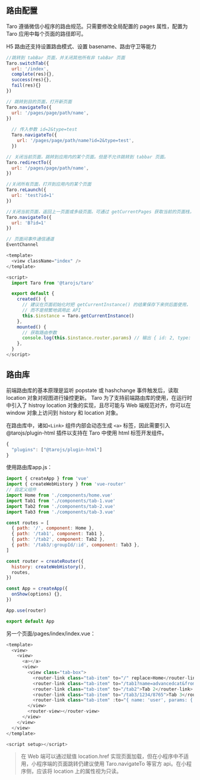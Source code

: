 ## 路由配置
Taro 遵循微信小程序的路由规范。只需要修改全局配置的 pages 属性，配置为 Taro 应用中每个页面的路径即可。

H5 路由还支持设置路由模式、设置 basename、路由守卫等能力
```js
//跳转到 tabBar 页面，并关闭其他所有非 tabBar 页面
Taro.switchTab({
  url: '/index',
  complete(res){},
  success(res){},
  fail(res){}
})

// 跳转到目的页面，打开新页面
Taro.navigateTo({
  url: '/pages/page/path/name',
})
  
  // 传入参数 id=2&type=test
  Taro.navigateTo({
    url: '/pages/page/path/name?id=2&type=test',
  })

// 关闭当前页面，跳转到应用内的某个页面。但是不允许跳转到 tabbar 页面。
Taro.redirectTo({
  url: '/pages/page/path/name',
})

//关闭所有页面，打开到应用内的某个页面
Taro.reLaunch({
  url: 'test?id=1'
})

//关闭当前页面，返回上一页面或多级页面。可通过 getCurrentPages 获取当前的页面栈，决定需要返回几层。
Taro.navigateTo({
  url: 'B?id=1'
})

// 页面间事件通信通道
EventChannel

<template>
  <view className="index" />
</template>

<script>
  import Taro from '@tarojs/taro'

  export default {
    created() {
      // 建议在页面初始化时把 getCurrentInstance() 的结果保存下来供后面使用，
      // 而不是频繁地调用此 API
      this.$instance = Taro.getCurrentInstance()
    },
    mounted() {
      // 获取路由参数
      console.log(this.$instance.router.params) // 输出 { id: 2, type: 'test' }
    },
  }
</script>
```
## 路由库
前端路由库的基本原理是监听 popstate 或 hashchange 事件触发后，读取 location 对象对视图进行操控更新。 Taro 为了支持前端路由库的使用，在运行时中引入了 histroy location 对象的实现，且尽可能与 Web 端规范对齐，你可以在 window 对象上访问到 history 和 location 对象。

在路由库中，诸如`<Link>` 组件内部会动态生成 `<a>` 标签，因此需要引入 @tarojs/plugin-html 插件以支持在 Taro 中使用 html 标签开发组件。
```js
{
  "plugins": ["@tarojs/plugin-html"]
}
```
使用路由库app.js：
```js
import { createApp } from 'vue'
import { createWebHistory } from 'vue-router'
// 自定义组件
import Home from './components/home.vue'
import Tab1 from './components/tab-1.vue'
import Tab2 from './components/tab-2.vue'
import Tab3 from './components/tab-3.vue'

const routes = [
  { path: '/', component: Home },
  { path: '/tab1', component: Tab1 },
  { path: '/tab2', component: Tab2 },
  { path: '/tab3/:groupId/:id', component: Tab3 },
]

const router = createRouter({
  history: createWebHistory(),
  routes,
})

const App = createApp({
  onShow(options) {},
})

App.use(router)

export default App
```
另一个页面/pages/index/index.vue：
```js
<template>
  <view>
    <view>
      <a></a>
      <view>
        <view class="tab-box">
          <router-link class="tab-item" to="/" replace>Home</router-link>
          <router-link class="tab-item" to="/tab1?name=advancedcat&from=china" replace>Tab 1</router-link>
          <router-link class="tab-item" to="/tab2">Tab 2</router-link>
          <router-link class="tab-item" to="/tab3/1234/8765">Tab 3</router-link>
          <router-link class="tab-item" :to="{ name: 'user', params: { id: '9876' }}">User</router-link>
        </view>
        <router-view></router-view>
      </view>
    </view>
  </view>
</template>

<script setup></script>
```
>在 Web 端可以通过赋值 location.href 实现页面加载，但在小程序中不适用，小程序端的页面跳转仍建议使用 Taro.navigateTo 等官方 api。在小程序侧，应该将 location 上的属性视为只读。
